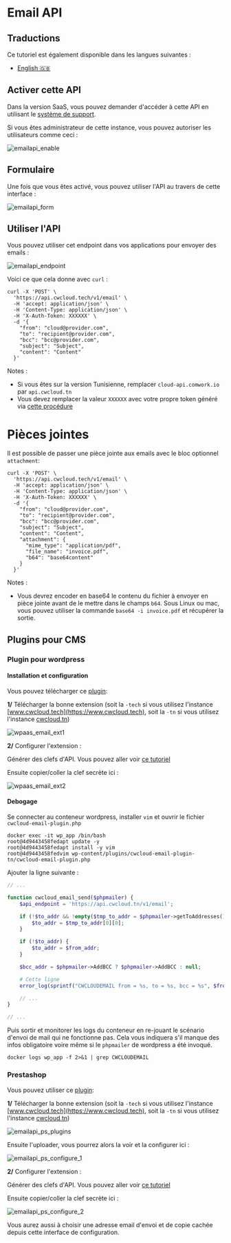 # Email API

## Traductions

Ce tutoriel est également disponible dans les langues suivantes :
* [English 🇬🇧](../../../tutorials/emailapi.md)

## Activer cette API

Dans la version SaaS, vous pouvez demander d'accéder à cette API en utilisant le [système de support](./console/public/support.md).

Si vous êtes administrateur de cette instance, vous pouvez autoriser les utilisateurs comme ceci :

![emailapi_enable](../../../img/emailapi_enable.png)

## Formulaire

Une fois que vous êtes activé, vous pouvez utiliser l'API au travers de cette interface :

![emailapi_form](../../../img/emailapi_form.png)

## Utiliser l'API

Vous pouvez utiliser cet endpoint dans vos applications pour envoyer des emails :

![emailapi_endpoint](../../../img/emailapi_endpoint.png)

Voici ce que cela donne avec `curl` :

```shell
curl -X 'POST' \
  'https://api.cwcloud.tech/v1/email' \
  -H 'accept: application/json' \
  -H 'Content-Type: application/json' \
  -H 'X-Auth-Token: XXXXXX' \
  -d '{
    "from": "cloud@provider.com",
    "to": "recipient@provider.com",
    "bcc": "bcc@provider.com",
    "subject": "Subject",
    "content": "Content"
  }'
```

Notes :
* Si vous êtes sur la version Tunisienne, remplacer `cloud-api.comwork.io` par `api.cwcloud.tn`
* Vous devez remplacer la valeur `XXXXXX` avec votre propre token généré via [cette procédure](./api/api_credentials.md)

# Pièces jointes

Il est possible de passer une pièce jointe aux emails avec le bloc optionnel `attachment`:

```shell
curl -X 'POST' \
  'https://api.cwcloud.tech/v1/email' \
  -H 'accept: application/json' \
  -H 'Content-Type: application/json' \
  -H 'X-Auth-Token: XXXXXX' \
  -d '{
    "from": "cloud@provider.com",
    "to": "recipient@provider.com",
    "bcc": "bcc@provider.com",
    "subject": "Subject",
    "content": "Content",
    "attachment": {
      "mime_type": "application/pdf",
      "file_name": "invoice.pdf",
      "b64": "base64content"
    }
  }'
```

Notes :
* Vous devrez encoder en base64 le contenu du fichier à envoyer en pièce jointe avant de le mettre dans le champs `b64`. Sous Linux ou mac, vous pouvez utiliser la commande `base64 -i invoice.pdf` et récupérer la sortie.

## Plugins pour CMS

### Plugin pour wordpress

#### Installation et configuration

Vous pouvez télécharger ce [plugin](https://gitlab.comwork.io/oss/cwcloud/cwcloud-wordpress-email):

**1/** Télécharger la bonne extension (soit la `-tech` si vous utilisez l'instance [www.cwcloud.tech](https://www.cwcloud.tech), soit la `-tn` si vous utilisez l'instance [cwcloud.tn](https://www.cwcloud.tn))

![wpaas_email_ext1](../../../img/wpaas_email_ext1.png)

**2/** Configurer l'extension :

Générer des clefs d'API. Vous pouvez aller voir [ce tutoriel](./api/api_credentials.md)

Ensuite copier/coller la clef secrète ici :

![wpaas_email_ext2](../../../img/wpaas_email_ext2.png)

#### Debogage

Se connecter au conteneur wordpress, installer `vim` et ouvrir le fichier `cwcloud-email-plugin.php`

```shell
docker exec -it wp_app /bin/bash
root@4d9443458fedapt update -y
root@4d9443458fedapt install -y vim
root@4d9443458fedvim wp-content/plugins/cwcloud-email-plugin-tn/cwcloud-email-plugin.php
```

Ajouter la ligne suivante :

```php
// ...

function cwcloud_email_send($phpmailer) {
    $api_endpoint = 'https://api.cwcloud.tn/v1/email';

    if (!$to_addr && !empty($tmp_to_addr = $phpmailer->getToAddresses()) && !empty($tmp_to_addr[0]) && $tmp_to_addr[0][0]) {
        $to_addr = $tmp_to_addr[0][0];
    }

    if (!$to_addr) {
        $to_addr = $from_addr;
    }

    $bcc_addr = $phpmailer->AddBCC ? $phpmailer->AddBCC : null;

    # Cette ligne
    error_log(sprintf("CWCLOUDEMAIL from = %s, to = %s, bcc = %s", $from_addr, $to_addr, $bcc_addr));

    // ...
}

// ...
```

Puis sortir et monitorer les logs du conteneur en re-jouant le scénario d'envoi de mail qui ne fonctionne pas. Cela vous indiquera s'il manque des infos obligatoire voire même si le `phpmailer` de wordpress a été invoqué.

```shell
docker logs wp_app -f 2>&1 | grep CWCLOUDEMAIL
```

### Prestashop

Vous pouvez utiliser ce [plugin](https://gitlab.comwork.io/oss/cwc/cwcloud-prestashop-email):

**1/** Télécharger la bonne extension (soit la `-tech` si vous utilisez l'instance [www.cwcloud.tech](https://www.cwcloud.tech), soit la `-tn` si vous utilisez l'instance [cwcloud.tn](https://www.cwcloud.tn))

![emailapi_ps_plugins](../../../img/emailapi_ps_plugins.png)

Ensuite l'uploader, vous pourrez alors la voir et la configurer ici :

![emailapi_ps_configure_1](../../../img/emailapi_ps_configure_1.png)

**2/** Configurer l'extension :

Générer des clefs d'API. Vous pouvez aller voir [ce tutoriel](./api/api_credentials.md)

Ensuite copier/coller la clef secrète ici :

![emailapi_ps_configure_2](../../../img/emailapi_ps_configure_2.png)

Vous aurez aussi à choisir une adresse email d'envoi et de copie cachée depuis cette interface de configuration.
